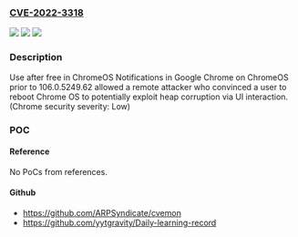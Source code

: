 ### [CVE-2022-3318](https://cve.mitre.org/cgi-bin/cvename.cgi?name=CVE-2022-3318)
![](https://img.shields.io/static/v1?label=Product&message=Chrome&color=blue)
![](https://img.shields.io/static/v1?label=Version&message=%3D%20Chrome-Release-0-M106%20&color=brighgreen)
![](https://img.shields.io/static/v1?label=Vulnerability&message=Use%20after%20free&color=brighgreen)

### Description

Use after free in ChromeOS Notifications in Google Chrome on ChromeOS prior to 106.0.5249.62 allowed a remote attacker who convinced a user to reboot Chrome OS to potentially exploit heap corruption via UI interaction. (Chrome security severity: Low)

### POC

#### Reference
No PoCs from references.

#### Github
- https://github.com/ARPSyndicate/cvemon
- https://github.com/yytgravity/Daily-learning-record

